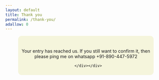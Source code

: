 ```yaml
---
layout: default
title: Thank you
permalink: /thank-you/
adallow: 0
---
```

 
   
   <link rel="stylesheet" href="https://maxcdn.bootstrapcdn.com/font-awesome/4.5.0/css/font-awesome.min.css">
   
   <div class="cont">
        <div class="">
        <div class="thanks thum"><i class="fa fa-thumbs-up fa-5x"></i><br><p>Your entry has reached us. If you still want to confirm it, then please ping me on whatsapp +91-890-447-5972 </p>

      </div></div>
      

 <style>
     
         
         .cont {
            width: 90%;
            margin: 0 auto;
            margin-bottom: 500px;
            
     
     
     }
     
     .thanks {
    width: 90%;
    margin: 0px auto;
    padding: 8px;
    border-width: 0px;
    background-color: beige;
    border-radius: 11px;
    }
     
     
     .thum {
    text-align: center;
    
    }
    
     .fa-thumbs-up {
    color: #1BBC9B;
    }
     
 </style>